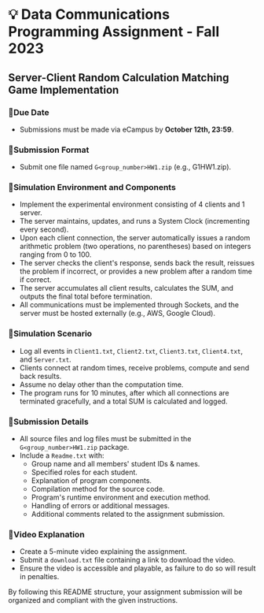 # 💡 Data Communications Programming Assignment - Fall 2023

## Server-Client Random Calculation Matching Game Implementation

### 🚀Due Date
- Submissions must be made via eCampus by **October 12th, 23:59**.

### 🚀Submission Format
- Submit one file named `G<group_number>HW1.zip` (e.g., G1HW1.zip).

### 🚀Simulation Environment and Components
- Implement the experimental environment consisting of 4 clients and 1 server.
- The server maintains, updates, and runs a System Clock (incrementing every second).
- Upon each client connection, the server automatically issues a random arithmetic problem (two operations, no parentheses) based on integers ranging from 0 to 100.
- The server checks the client's response, sends back the result, reissues the problem if incorrect, or provides a new problem after a random time if correct.
- The server accumulates all client results, calculates the SUM, and outputs the final total before termination.
- All communications must be implemented through Sockets, and the server must be hosted externally (e.g., AWS, Google Cloud).

### 🚀Simulation Scenario
- Log all events in `Client1.txt`, `Client2.txt`, `Client3.txt`, `Client4.txt`, and `Server.txt`.
- Clients connect at random times, receive problems, compute and send back results.
- Assume no delay other than the computation time.
- The program runs for 10 minutes, after which all connections are terminated gracefully, and a total SUM is calculated and logged.

### 🚀Submission Details
- All source files and log files must be submitted in the `G<group_number>HW1.zip` package.
- Include a `Readme.txt` with:
  - Group name and all members' student IDs & names.
  - Specified roles for each student.
  - Explanation of program components.
  - Compilation method for the source code.
  - Program's runtime environment and execution method.
  - Handling of errors or additional messages.
  - Additional comments related to the assignment submission.

### 🚀Video Explanation
- Create a 5-minute video explaining the assignment.
- Submit a `download.txt` file containing a link to download the video.
- Ensure the video is accessible and playable, as failure to do so will result in penalties.

By following this README structure, your assignment submission will be organized and compliant with the given instructions.
